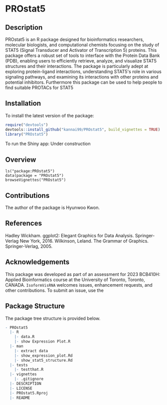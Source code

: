 

<!-- README.md is generated from README.Rmd. Please edit that file -->


# PROstat5

<!-- badges: start -->
<!-- badges: end -->

## Description

PROstat5 is an R package designed for bioinformatics researchers, molecular biologists, and computational chemists focusing on the study of STAT5 (Signal Transducer and Activator of Transcription 5) proteins. This package offers a robust set of tools to interface with the Protein Data Bank (PDB), enabling users to efficiently retrieve, analyze, and visualize STAT5 structures and their interactions. The package is particularly adept at exploring protein-ligand interactions, understanding STAT5's role in various signaling pathways, and examining its interactions with other proteins and potential inhibitors. Furthermore this package can be used to help people to find suitable PROTACs for STAT5


## Installation

To install the latest version of the package:
``` r
require("devtools")
devtools::install_github("kannai99/PROstat5", build_vignettes = TRUE)
library("PROstat5")
```
To run the Shiny app: Under construction


## Overview

```
ls("package:PROstat5")
data(package = "PROstat5") 
browseVignettes("PROstat5")
```


## Contributions

The author of the package is Hyunwoo Kwon. 
## References


Hadley Wickham. ggplot2: Elegant Graphics for Data Analysis. Springer-Verlag New York, 2016.
Wilkinson, Leland. The Grammar of Graphics. Springer-Verlag, 2005.
  

## Acknowledgements

This package was developed as part of an assessment for 2023 BCB410H: Applied Bioinformatics course at the University of Toronto, Toronto, CANADA. `IsoformVisRNA` welcomes issues, enhancement requests, and other contributions. To submit an issue, use the 

## Package Structure

The package tree structure is provided below.

``` r
- PROstat5
  |- R
    |- data.R
    |- show Expression Plot.R
  |- man
    |- extract data
    |- show_expression_plot.Rd
    |- show_stat5_structure.Rd
  |- tests
    |- testthat.R
  |- vignettes
    |- .gitignore
  |- DESCRIPTION
  |- LICENSE
  |- PROstat5.Rproj
  |- README
```
   
